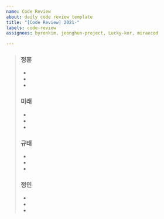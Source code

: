 ```yaml
---
name: Code Review
about: daily code review template
title: "[Code Review] 2021-"
labels: code-review
assignees: byronkim, jeonghun-project, Lucky-kor, miraecod

---
```


> ### 정훈
> * 
> * 
> * 
>
> ### 미래
> * 
> * 
> * 
>
> ### 규태
> * 
> * 
> * 
>
> ### 정민
> * 
> * 
> *
